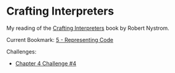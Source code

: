 # Crafting Interpreters

My reading of the
[Crafting Interpreters](https://craftinginterpreters.com/contents.html) book
by Robert Nystrom.

Current Bookmark:
[5 - Representing Code](https://craftinginterpreters.com/representing-code.html)

Challenges:
- [Chapter 4 Challenge #4](https://craftinginterpreters.com/scanning.html#reserved-words-and-identifiers)
